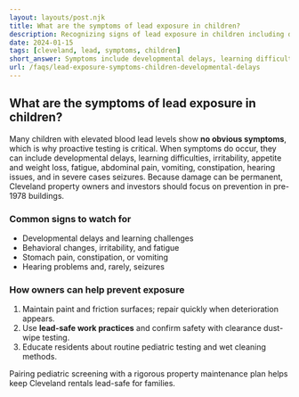 ```yaml
---
layout: layouts/post.njk
title: What are the symptoms of lead exposure in children?
description: Recognizing signs of lead exposure in children including developmental delays, learning difficulties, and behavioral changes
date: 2024-01-15
tags: [cleveland, lead, symptoms, children]
short_answer: Symptoms include developmental delays, learning difficulties, irritability, appetite loss, fatigue, abdominal pain, and seizures. Many children show no obvious signs.
url: /faqs/lead-exposure-symptoms-children-developmental-delays
---
```

<h2>What are the symptoms of lead exposure in children?</h2>
<p>Many children with elevated blood lead levels show <strong>no obvious symptoms</strong>, which is why proactive testing is critical. When symptoms do occur, they can include developmental delays, learning difficulties, irritability, appetite and weight loss, fatigue, abdominal pain, vomiting, constipation, hearing issues, and in severe cases seizures. Because damage can be permanent, Cleveland property owners and investors should focus on prevention in pre-1978 buildings.</p>
<h3>Common signs to watch for</h3>
<ul>
  <li>Developmental delays and learning challenges</li>
  <li>Behavioral changes, irritability, and fatigue</li>
  <li>Stomach pain, constipation, or vomiting</li>
  <li>Hearing problems and, rarely, seizures</li>
</ul>
<h3>How owners can help prevent exposure</h3>
<ol>
  <li>Maintain paint and friction surfaces; repair quickly when deterioration appears.</li>
  <li>Use <strong>lead-safe work practices</strong> and confirm safety with clearance dust-wipe testing.</li>
  <li>Educate residents about routine pediatric testing and wet cleaning methods.</li>
</ol>
<p>Pairing pediatric screening with a rigorous property maintenance plan helps keep Cleveland rentals lead-safe for families.</p>
